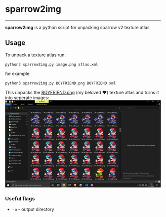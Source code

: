 # sparrow2img
---
**sparrow2img** is a python script for unpacking sparrow v2 texture atlas

## Usage
To unpack a texture atlas run:
```shell
python3 sparrow2img.py image.png atlas.xml
```

for example:
```shell
python3 sparrow2img.py BOYFRIEND.png BOYFRIEND.xml
```
This unpacks the [BOYFRIEND.png](https://github.com/FunkinCrew/Funkin/blob/master/assets/shared/images/characters/BOYFRIEND.png) (my beloved ❤) texture atlas and turns it into seperate images:
![bf](bf.png)

### Useful flags
- ```-o``` - output directory
